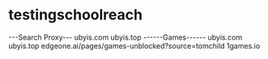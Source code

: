 # testingschoolreach
---Search Proxy---
ubyis.com
ubyis.top
------Games------
ubyis.com
ubyis.top
edgeone.ai/pages/games-unblocked?source=tomchild
1games.io

